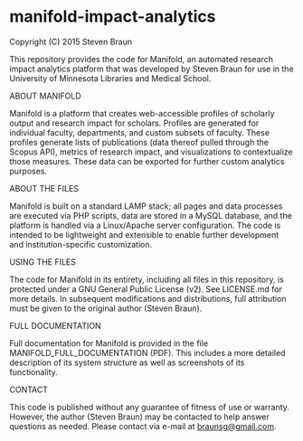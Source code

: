 # manifold-impact-analytics
Copyright (C) 2015 Steven Braun

This repository provides the code for Manifold, an automated research impact analytics platform that was developed by Steven Braun for use in the University of Minnesota Libraries and Medical School.

ABOUT MANIFOLD

Manifold is a platform that creates web-accessible profiles of scholarly output and research impact for scholars. Profiles are generated for individual faculty, departments, and custom subsets of faculty. These profiles generate lists of publications (data thereof pulled through the Scopus API), metrics of research impact, and visualizations to contextualize those measures. These data can be exported for further custom analytics purposes.

ABOUT THE FILES

Manifold is built on a standard LAMP stack; all pages and data processes are executed via PHP scripts, data are stored in a MySQL database, and the platform is handled via a Linux/Apache server configuration. The code is intended to be lightweight and extensible to enable further development and institution-specific customization.

USING THE FILES

The code for Manifold in its entirety, including all files in this repository, is protected under a GNU General Public License (v2). See LICENSE.md for more details. In subsequent modifications and distributions, full attribution must be given to the original author (Steven Braun).

FULL DOCUMENTATION

Full documentation for Manifold is provided in the file MANIFOLD_FULL_DOCUMENTATION (PDF). This includes a more detailed description of its system structure as well as screenshots of its functionality.

CONTACT

This code is published without any guarantee of fitness of use or warranty. However, the author (Steven Braun) may be contacted to help answer questions as needed. Please contact via e-mail at <braunsg@gmail.com>.
